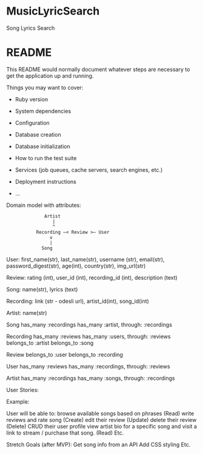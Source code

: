
# MusicLyricSearch
Song Lyrics Search

# README

This README would normally document whatever steps are necessary to get the
application up and running.

Things you may want to cover:

* Ruby version

* System dependencies

* Configuration

* Database creation

* Database initialization

* How to run the test suite

* Services (job queues, cache servers, search engines, etc.)

* Deployment instructions

* ...

Domain model with attributes:

                  Artist
                     |
                     ^
               Recording –< Review >– User
                    v
                    |
                 Song

User: first_name(str), last_name(str), username (str), email(str), password_digest(str), age(int), country(str), img_url(str)

Review: rating (int), user_id (int), recording_id (int), description (text)

Song: name(str), lyrics (text)

Recording:  link (str - odesli url), artist_id(int), song_id(int)

Artist: name(str)




Song
has_many :recordings
has_many :artist, through: :recordings

Recording
has_many :reviews
has_many :users, through: :reviews
belongs_to :artist
belongs_to :song

Review
belongs_to :user
belongs_to :recording

User
has_many :reviews
has_many :recordings, through: :reviews

Artist
has_many :recordings
has_many :songs, through: :recordings





User Stories:

Example:  

User will be able to:
browse available songs based on phrases (Read)
write reviews and rate song (Create)
edit their review (Update)
delete their review (Delete)
CRUD their user profile
view artist bio for a specific song and
visit a link to stream / purchase that song. (Read)
Etc.

Stretch Goals (after MVP):
Get song info from an API
Add CSS styling
Etc.